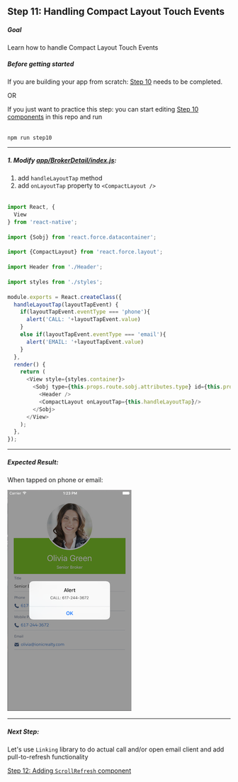 ## Step 11: Handling Compact Layout Touch Events


##### Goal

Learn how to handle Compact Layout Touch Events

##### Before getting started

If you are building your app from scratch: [Step 10](/tutorial/step10_compact_layout/) needs to be completed.

OR

If you just want to practice this step: you can start editing [Step 10 components](/tutorial/step10_compact_layout/) in this repo and run

```

npm run step10

```

***

##### 1. Modify [app/BrokerDetail/index.js](/tutorial/step11_compact_layout_event_handling/app/BrokerDetail/index.js):

1. add `handleLayoutTap` method
2. add `onLayoutTap` property to `<CompactLayout />`

```js

import React, {
  View
} from 'react-native';

import {Sobj} from 'react.force.datacontainer';

import {CompactLayout} from 'react.force.layout';

import Header from './Header';

import styles from './styles';

module.exports = React.createClass({
  handleLayoutTap(layoutTapEvent) {
    if(layoutTapEvent.eventType === 'phone'){
      alert('CALL: '+layoutTapEvent.value)
    }
    else if(layoutTapEvent.eventType === 'email'){
      alert('EMAIL: '+layoutTapEvent.value)
    }
  },
  render() {
    return (
      <View style={styles.container}>
        <Sobj type={this.props.route.sobj.attributes.type} id={this.props.route.sobj.Id}>
          <Header />
          <CompactLayout onLayoutTap={this.handleLayoutTap}/>
        </Sobj>
      </View>
    );
  },
});

```

***

##### Expected Result:

When tapped on phone or email:

![iOS Screenshot](/tutorial/README_FILES/step11.png?raw=true)

***

##### Next Step:

Let's use `Linking` library to do actual call and/or open email client and add pull-to-refresh functionality

[Step 12: Adding `ScrollRefresh` component](/tutorial/step12_sobject_detail_pull_to_refresh/)
